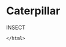 # Caterpillar
<!--An insect of html -->
<html>
  <head><title>The rotten mosquito</title>
  </head>
  <body>
INSECT
    </body>
    
    </html>

